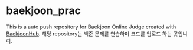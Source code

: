 # baekjoon_prac
This is a auto push repository for Baekjoon Online Judge created with [BaekjoonHub](https://github.com/BaekjoonHub/BaekjoonHub).
해당 repository는 백준 문제를 연습하며 코드를 업로드 하는 곳입니다.
